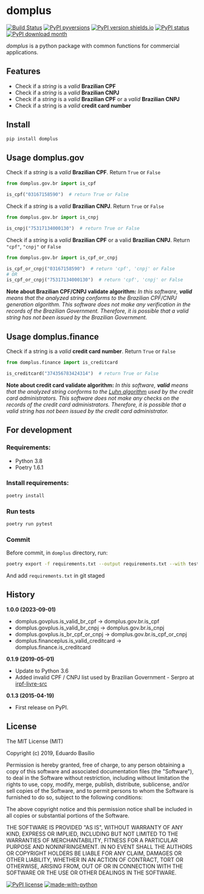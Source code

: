 # **domplus**
[![Build Status](https://app.travis-ci.com/edubasilio/domplus.svg?branch=master)](https://app.travis-ci.com/edubasilio/domplus)
[![PyPI pyversions](https://img.shields.io/pypi/pyversions/domplus.svg)](https://pypi.python.org/pypi/domplus/)
[![PyPI version shields.io](https://img.shields.io/pypi/v/domplus.svg)](https://pypi.python.org/pypi/domplus/)
[![PyPI status](https://img.shields.io/pypi/status/domplus.svg)](https://pypi.python.org/pypi/domplus/)
[![PyPI download month](https://img.shields.io/pypi/dm/domplus.svg)](https://pypi.python.org/pypi/domplus/)

_domplus_ is a python package with common functions for commercial applications.

## **Features**
* Check if a _string_ is a _valid_ **Brazilian CPF**
* Check if a _string_ is a _valid_ **Brazilian CNPJ**
* Check if a _string_ is a _valid_ **Brazilian CPF** or a _valid_ **Brazilian CNPJ**
* Check if a string is a _valid_ **credit card number**

## **Install**
```sh
pip install domplus
```

## **Usage domplus.gov**
Check if a _string_ is a _valid_ **Brazilian CPF**. Return `True` or `False`

```python
from domplus.gov.br import is_cpf

is_cpf("03167158590")  # return True or False
```

Check if a _string_ is a _valid_ **Brazilian CNPJ**. Return `True` or `False`

```python
from domplus.gov.br import is_cnpj

is_cnpj("75317134000130")  # return True or False
```

Check if a _string_ is a _valid_ **Brazilian CPF** or a valid **Brazilian CNPJ**. Return `"cpf"`, `"cnpj"` or `False`

```python
from domplus.gov.br import is_cpf_or_cnpj

is_cpf_or_cnpj("03167158590")  # return 'cpf', 'cnpj' or False
# OR
is_cpf_or_cnpj("75317134000130")  # return 'cpf', 'cnpj' or False
```

**Note about Brazilian CPF/CNPJ validate algorithm:** _In this software, **valid** means that the analyzed string conforms to the Brazilian CPF/CNPJ generation algorithm. This software does not make any verification in the records of the Brazilian Government. Therefore, it is possible that a valid string has not been issued by the Brazilian Government._

## **Usage domplus.finance**
Check if a string is a _valid_ **credit card number**. Return `True` or `False`

```python
from domplus.finance import is_creditcard

is_creditcard("374356783424314")  # return True or False
```

**Note about credit card validate algorithm:** _In this software, **valid** means that the analyzed string conforms to the [Luhn algorithm](https://en.wikipedia.org/wiki/Luhn_algorithm "Luhn algorithm") used by the credit card administrators. This software does not make any checks on the records of the credit card administrators. Therefore, it is possible that a valid string has not been issued by the credit card administrator._

## For development
### Requirements:
* Python 3.8
* Poetry 1.6.1

### Install requirements:
```sh
poetry install
```

### Run tests
```sh
poetry run pytest
```

### Commit
Before commit, in `domplus` directory, run:
```sh
poetry export -f requirements.txt --output requirements.txt --with test
```
And add `requirements.txt` in git staged

## History
**1.0.0 (2023-09-01)**
* domplus.govplus.is_valid_br_cpf -> domplus.gov.br.is_cpf
* domplus.govplus.is_valid_br_cnpj -> domplus.gov.br.is_cnpj
* domplus.govplus.is_br_cpf_or_cnpj -> domplus.gov.br.is_cpf_or_cnpj
* domplus.financeplus.is_valid_creditcard -> domplus.finance.is_creditcard

**0.1.9 (2019-05-01)**
* Update to Python 3.6
* Added invalid CPF / CNPJ list used by Brazilian Government - Serpro at [irpf-livre-src](http://www.fsfla.org/~lxoliva/fsfla/irpf-livre/2009/r6675/irpf-livre-src.tar.bz2)

**0.1.3 (2015-04-19)**
* First release on PyPI.

## **License**
The MIT License (MIT)

Copyright (c) 2019, Eduardo Basílio

Permission is hereby granted, free of charge, to any person obtaining a copy of this software and associated documentation files (the "Software"), to deal in the Software without restriction, including without limitation the rights to use, copy, modify, merge, publish, distribute, sublicense, and/or sell copies of the Software, and to permit persons to whom the Software is furnished to do so, subject to the following conditions:

The above copyright notice and this permission notice shall be included in all copies or substantial portions of the Software.

THE SOFTWARE IS PROVIDED "AS IS", WITHOUT WARRANTY OF ANY KIND, EXPRESS OR IMPLIED, INCLUDING BUT NOT LIMITED TO THE WARRANTIES OF MERCHANTABILITY, FITNESS FOR A PARTICULAR PURPOSE AND NONINFRINGEMENT. IN NO EVENT SHALL THE AUTHORS OR COPYRIGHT HOLDERS BE LIABLE FOR ANY CLAIM, DAMAGES OR OTHER LIABILITY, WHETHER IN AN ACTION OF CONTRACT, TORT OR OTHERWISE, ARISING FROM, OUT OF OR IN CONNECTION WITH THE SOFTWARE OR THE USE OR OTHER DEALINGS IN THE SOFTWARE.

[![PyPI license](https://img.shields.io/pypi/l/domplus.svg)](https://pypi.python.org/pypi/domplus/)
[![made-with-python](https://img.shields.io/badge/Made%20with-Python-1f425f.svg)](https://www.python.org/)
